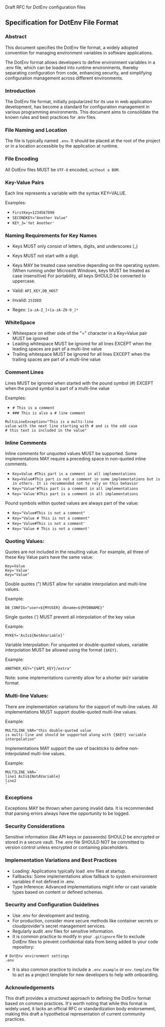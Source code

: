 Draft RFC for DotEnv configuration files

## Specification for DotEnv File Format

### Abstract

This document specifies the DotEnv file format, a widely adopted convention for managing environment variables in software applications.

The DotEnv format allows developers to define environment variables in a .env file, which can be loaded into runtime environments, thereby separating configuration from code, enhancing security, and simplifying configuration management across different environments.

### Introduction

The DotEnv file format, initially popularized for its use in web application development, has become a standard for configuration management in various programming environments. This document aims to consolidate the known rules and best practices for .env files.

### File Naming and Location

The file is typically named `.env`.
It should be placed at the root of the project or in a location accessible by the application at runtime.

### File Encoding
All DotEnv files MUST be `UTF-8` encoded, `without a BOM`.


### Key-Value Pairs
Each line represents a variable with the syntax KEY=VALUE.

Examples:

- `FirstKey=1234567890`
- `SECONDKEY="Another Value"`
- `KEY_3='Yet Another'`




### Naming Requirements for Key Names

- Keys MUST only consist of letters, digits, and underscores (_)
- Keys MUST not start with a digit.
- Keys MAY be treated case sensitive depending on the operating system. (When running under Microsoft Windows, keys MUST be treated as case insensitive)  For portability, all keys SHOULD be converted to uppercase.

- Valid: `API_KEY,DB_HOST`
- Invalid: `2SIDED`

- Regex: `[a-zA-Z_]+[a-zA-Z0-9_]*`



### WhiteSpace

- Whitespace on either side of the "=" character in a Key=Value pair MUST be ignored
- Leading whitespace MUST be ignored for all lines EXCEPT when the leading spaces are part of a multi-line value
- Trailing whitespace MUST be ignored for all lines EXCEPT when the trailing spaces are part of a multi-line value



### Comment Lines
Lines MUST be ignored when started with the pound symbol (#) EXCEPT when the pound symbol is part of a multi-line value

Examples:

- `# This is a comment`
- `### This is also a # line comment`
````
MultiLineException="This is a multi-line
value with the next line starting with # and is the odd case
# this text is included in the value"
````

### Inline Comments
Inline comments for unquoted values MUST be supported.  Some implementations MAY require a preceding space in non-quoted inline comments.

- `Key=Value #This part is a comment in all implementations`
- `Key=Value#This part is not a comment in some implementations but is in others. It is recommended not to rely on this behavior`
- `Key="Value"#This part is a comment in all implementations`
- `Key='Value'#This part is a comment in all implementations`

Pound symbols within quoted values are always part of the value:
- `Key="Value#This is not a comment"`
- `Key="Value # This is not a comment"`
- `Key='Value#This is not a comment'`
- `Key='Value # This is not a comment'`

### Quoting Values:
Quotes are not included in the resulting value.  For example, all three of these Key Value pairs have the same value:
````
Key=Value
Key='Value'
Key="Value"
````
Double quotes (") MUST allow for variable interpolation and multi-line values.

Example:

`DB_CONFIG="user=${MYUSER} dbname=${MYDBNAME}"`

Single quotes (') MUST prevent all interpolation of the key value

Example:

`MYKEY='AsIs${NotAVariable}'`

Variable Interpolation: For unquoted or double-quoted values, variable interpolation MUST be allowed using the format `{$KEY}`.

Example:

`ANOTHER_KEY="{$API_KEY}/extra"`

Note: some implementations currently allow for a shorter `$KEY` variable format


### Multi-line Values:

There are implementation variations for the support of multi-line values.  All implementations MUST support double-quoted multi-line values.

Example:
````
MULTILINE_VAR="this double-quoted value
is multi-line and should be supported along with {$KEY} variable interpolation"
````

Implementations MAY support the use of backticks to define non-interpolated multi-line values.

Example:
````
MULTILINE_VAR=`
line1 AsIs${NotAVariable}
line2
`
````



### Exceptions
Exceptions MAY be thrown when parsing invalid data.  It is recommended that parsing errors always have the opportunity to be logged.



### Security Considerations

Sensitive information (like API keys or passwords) SHOULD be encrypted or stored in a secure vault.
The .env file SHOULD NOT be committed to version control unless encrypted or containing placeholders.


### Implementation Variations and Best Practices

- Loading: Applications typically load .env files at startup.
- Fallbacks: Some implementations allow fallback to system environment variables if not defined in .env.
- Type Inference: Advanced implementations might infer or cast variable types based on content or defined schemas.



### Security and Configuration Guidelines

- Use .env for development and testing.
- For production, consider more secure methods like container secrets or cloudprovider's secret management services.
- Regularly audit .env files for sensitive information.
- It is common practice to modify in your `.gitignore` file to exclude DotEnv files to prevent confidential data from being added to your code repository:
````
# DotEnv environment settings
.env
````
- It is also common practice to include a `.env.example` or `env.template` file to act as a project template for new developers to help with onboarding.


### Acknowledgements

This draft provides a structured approach to defining the DotEnv format based on common practices. It's worth noting that while this format is widely used, it lacks an official RFC or standardization body endorsement, making this draft a hypothetical representation of current community practices.
